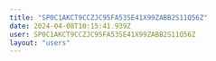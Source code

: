 ```yaml
---
title: "SP0C1AKCT9CCZJC95FA53SE41X99ZABB2S11Q56Z"
date: 2024-04-08T10:15:41.939Z
user: SP0C1AKCT9CCZJC95FA53SE41X99ZABB2S11Q56Z
layout: "users"
---
```

    